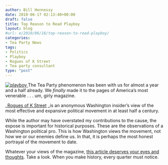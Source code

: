 ```yaml
---
author: Bill Hennessy
date: 2010-06-17 02:13:40+00:00
draft: false
title: Top Reason to Read Playboy
layout: blog
#url: e/2010/06/16/top-reason-to-read-playboy/
categories:
- Tea Party News
tags:
- Politics
- Playboy
- Rogues of K Street
- Tea party consultant
type: "post"
---
```


[![playboy](https://hennessysview.com/wp-content/uploads/2010/06/playboy_thumb.jpg)
](https://hennessysview.com/wp-content/uploads/2010/06/playboy.jpg) The Tea Party phenomenon has been with us for almost a year and a half already. We _finally_ made it to the pages of America’s most venerable . . . um, girly magazine. 

 

_[Rogues of K Street](https://www.playboy.com/articles/rogues-of-k-street) _is an anonymous Washington insider’s view of the most effective and expansive political movement in at least half a century. 

 

While the author may have overstated my contributions to the cause, the expose is important for historical purposes. These are the observations of a Washington political pro. This is how Washington views the movement, not how we or our enemies define us. In that, it is perhaps the most honest portrayal of the movement to date. 

 

Whatever your views of the magazine, [this article deserves your eyes and thoughts](https://www.playboy.com/articles/rogues-of-k-street). Take a look. When you make history, every quarter must notice.

